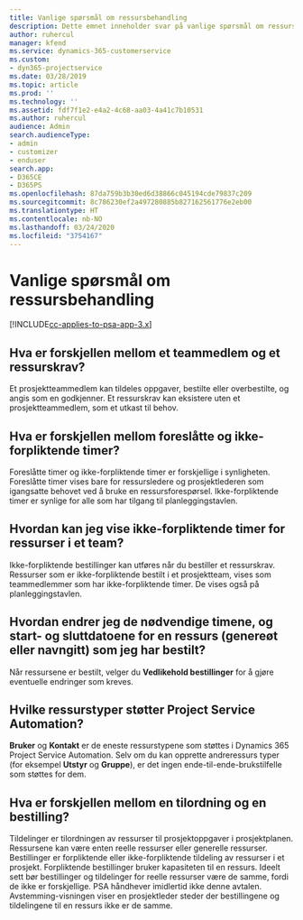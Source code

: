 ```yaml
---
title: Vanlige spørsmål om ressursbehandling
description: Dette emnet inneholder svar på vanlige spørsmål om ressursbehandling.
author: ruhercul
manager: kfend
ms.service: dynamics-365-customerservice
ms.custom:
- dyn365-projectservice
ms.date: 03/28/2019
ms.topic: article
ms.prod: ''
ms.technology: ''
ms.assetid: fdf7f1e2-e4a2-4c68-aa03-4a41c7b10531
ms.author: ruhercul
audience: Admin
search.audienceType:
- admin
- customizer
- enduser
search.app:
- D365CE
- D365PS
ms.openlocfilehash: 87da759b3b30ed6d38866c045194cde79837c209
ms.sourcegitcommit: 8c786230ef2a497280885b827162561776e2eb00
ms.translationtype: HT
ms.contentlocale: nb-NO
ms.lasthandoff: 03/24/2020
ms.locfileid: "3754167"
---
```

# <a name="resource-management-faq"></a>Vanlige spørsmål om ressursbehandling

[!INCLUDE[cc-applies-to-psa-app-3.x](../includes/cc-applies-to-psa-app-3x.md)]

## <a name="what-is-the-difference-between-a-team-member-and-a-resource-requirement"></a>Hva er forskjellen mellom et teammedlem og et ressurskrav?

Et prosjektteammedlem kan tildeles oppgaver, bestilte eller overbestilte, og angis som en godkjenner. Et ressurskrav kan eksistere uten et prosjektteammedlem, som et utkast til behov. 

## <a name="what-is-the-difference-between-proposed-and-soft-booked-hours"></a>Hva er forskjellen mellom foreslåtte og ikke-forpliktende timer?

Foreslåtte timer og ikke-forpliktende timer er forskjellige i synligheten. Foreslåtte timer vises bare for ressursledere og prosjektlederen som igangsatte behovet ved å bruke en ressursforespørsel. Ikke-forpliktende timer er synlige for alle som har tilgang til planleggingstavlen.

## <a name="how-can-i-see-the-soft-booked-hours-for-resources-on-a-team"></a>Hvordan kan jeg vise ikke-forpliktende timer for ressurser i et team?

Ikke-forpliktende bestillinger kan utføres når du bestiller et ressurskrav. Ressurser som er ikke-forpliktende bestilt i et prosjektteam, vises som teammedlemmer som har ikke-forpliktende timer. De vises også på planleggingstavlen.

## <a name="how-do-i-change-the-required-hours-and-the-start-and-end-dates-for-a-resource-generic-or-named-that-i-booked"></a>Hvordan endrer jeg de nødvendige timene, og start- og sluttdatoene for en ressurs (genereøt eller navngitt) som jeg har bestilt?

Når ressursene er bestilt, velger du **Vedlikehold bestillinger** for å gjøre eventuelle endringer som kreves.

## <a name="what-resources-types-does-project-service-automation-support"></a>Hvilke ressurstyper støtter Project Service Automation?

**Bruker** og **Kontakt** er de eneste ressurstypene som støttes i Dynamics 365 Project Service Automation. Selv om du kan opprette andreressurs typer (for eksempel **Utstyr** og **Gruppe**), er det ingen ende-til-ende-brukstilfelle som støttes for dem.

## <a name="what-is-the-difference-between-an-assignment-and-a-booking"></a>Hva er forskjellen mellom en tilordning og en bestilling?

Tildelinger er tilordningen av ressurser til prosjektoppgaver i prosjektplanen. Ressursene kan være enten reelle ressurser eller generelle ressurser. Bestillinger er forpliktende eller ikke-forpliktende tildeling av ressurser i et prosjekt. Forpliktende bestillinger bruker kapasiteten til en ressurs. Ideelt sett bør bestillinger og tildelinger for reelle ressurser være de samme, fordi de ikke er forskjellige. PSA håndhever imidlertid ikke denne avtalen. Avstemming-visningen viser en prosjektleder steder der bestillingene og tildelingene til en ressurs ikke er de samme.
